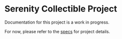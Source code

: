 # Serenity Collectible Project
Documentation for this project is a work in progress.

For now, please refer to the [specs](specs.yaml) for project details.
